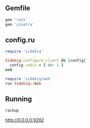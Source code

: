 ## Gemfile
```ruby
gem 'rack'
gem 'sinatra'
```

## config.ru

```ruby
require 'sidekiq'

Sidekiq.configure_client do |config|
  config.redis = { db: 1 }
end

require 'sidekiq/web'
run Sidekiq::Web
```

## Running

```sh
rackup
```

http://0.0.0.0:9292

